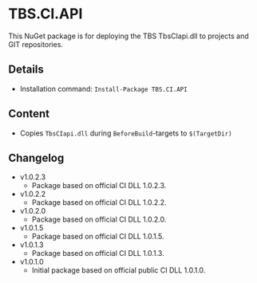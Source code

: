 TBS.CI.API
===

This NuGet package is for deploying the TBS TbsCIapi.dll to projects and GIT repositories.

Details
---
  - Installation command: ``Install-Package TBS.CI.API``

Content
---
  - Copies ``TbsCIapi.dll`` during ``BeforeBuild``-targets to ``$(TargetDir)``

Changelog
---
  - v1.0.2.3
      - Package based on official CI DLL 1.0.2.3.
  - v1.0.2.2
      - Package based on official CI DLL 1.0.2.2.
  - v1.0.2.0
      - Package based on official CI DLL 1.0.2.0.
  - v1.0.1.5
      - Package based on official CI DLL 1.0.1.5.
  - v1.0.1.3
      - Package based on official CI DLL 1.0.1.3.
  - v1.0.1.0
      - Initial package based on official public CI DLL 1.0.1.0.

[TBS.CI.API]:  http://www.tbsdtv.com/